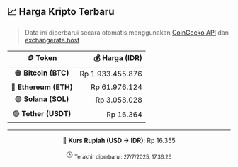 

<!-- HARGA_KRIPTO -->
## 📈 Harga Kripto Terbaru

> Data ini diperbarui secara otomatis menggunakan [CoinGecko API](https://www.coingecko.com/) dan [exchangerate.host](https://exchangerate.host/)

<div align="center">

| 🪙 Token | 💰 Harga (IDR) |
|:------:|---------------:|
| 🟠 **Bitcoin (BTC)**   | Rp 1.933.455.876 |
| 🔵 **Ethereum (ETH)**  | Rp 61.976.124 |
| 🟣 **Solana (SOL)**    | Rp 3.058.028 |
| 🟢 **Tether (USDT)**   | Rp 16.364 |

---

💱 **Kurs Rupiah (USD → IDR)**: Rp 16.355

🕒 <sub>Terakhir diperbarui: 27/7/2025, 17.36.26</sub>

</div>
<!-- /HARGA_KRIPTO -->